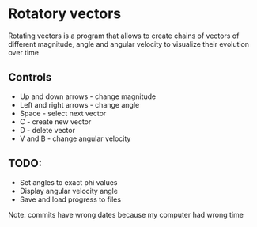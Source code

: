 # Rotatory vectors

Rotating vectors is a program that allows to create chains of vectors of different magnitude, angle and angular velocity to visualize their evolution over time

## Controls

* Up and down arrows - change magnitude
* Left and right arrows - change angle
* Space - select next vector
* C - create new vector
* D - delete vector
* V and B - change angular velocity

## TODO:

* Set angles to exact phi values
* Display angular velocity angle
* Save and load progress to files

Note: commits have wrong dates because my computer had wrong time
